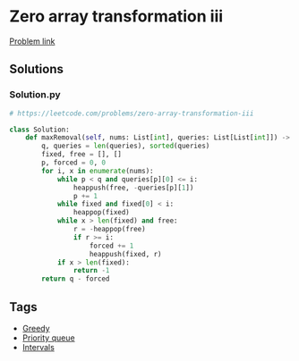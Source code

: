 # Zero array transformation iii

[Problem link](https://leetcode.com/problems/zero-array-transformation-iii)

## Solutions


### Solution.py
```py
# https://leetcode.com/problems/zero-array-transformation-iii

class Solution:
    def maxRemoval(self, nums: List[int], queries: List[List[int]]) -> int:
        q, queries = len(queries), sorted(queries)
        fixed, free = [], []
        p, forced = 0, 0
        for i, x in enumerate(nums):
            while p < q and queries[p][0] <= i:
                heappush(free, -queries[p][1])
                p += 1
            while fixed and fixed[0] < i:
                heappop(fixed)
            while x > len(fixed) and free:
                r = -heappop(free)
                if r >= i:
                    forced += 1
                    heappush(fixed, r)
            if x > len(fixed):
                return -1
        return q - forced
```
## Tags

* [Greedy](/Collections/greedy.md#greedy)
* [Priority queue](/Collections/priority-queue.md#priority-queue)
* [Intervals](/Collections/intervals.md#intervals)
